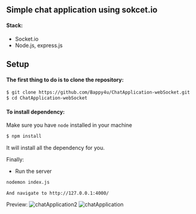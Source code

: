 ## Simple chat application using sokcet.io

#### Stack:
* Socket.io
* Node.js, express.js
  
## Setup
#### The first thing to do is to clone the repository:

```sh
$ git clone https://github.com/Bappy4u/ChatApplication-webSocket.git
$ cd ChatApplication-webSocket
```

#### To install dependency:
Make sure you have `node`  installed in your machine
```sh
$ npm install
```
It will install all the dependency for you.

Finally:
* Run the server
```sh
nodemon index.js
```
```
And navigate to http://127.0.0.1:4000/
```

Preview: 
![chatApplication2](https://github.com/Bappy4u/ChatApplication-webSocket/assets/26277680/c7b3ca27-abc0-4e9b-9829-9f7e000d335d)
![chatApplication](https://github.com/Bappy4u/ChatApplication-webSocket/assets/26277680/884e0587-38d6-456a-a192-9d50659b267f)
